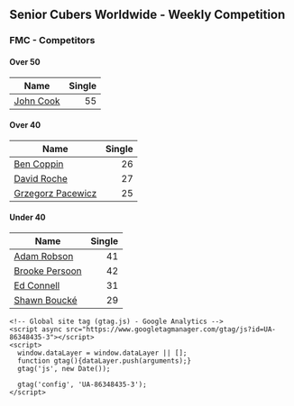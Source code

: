 ## Senior Cubers Worldwide - Weekly Competition
### FMC - Competitors

#### Over 50

| Name | Single |
| -- | --: |
| [John Cook](../persons/john_cook.md) | 55 |

#### Over 40

| Name | Single |
| -- | --: |
| [Ben Coppin](../persons/ben_coppin.md) | 26 |
| [David Roche](../persons/david_roche.md) | 27 |
| [Grzegorz Pacewicz](../persons/grzegorz_pacewicz.md) | 25 |

#### Under 40

| Name | Single |
| -- | --: |
| [Adam Robson](../persons/adam_robson.md) | 41 |
| [Brooke Persoon](../persons/brooke_persoon.md) | 42 |
| [Ed Connell](../persons/ed_connell.md) | 31 |
| [Shawn Boucké](../persons/shawn_boucke.md) | 29 |


    <!-- Global site tag (gtag.js) - Google Analytics -->
    <script async src="https://www.googletagmanager.com/gtag/js?id=UA-86348435-3"></script>
    <script>
      window.dataLayer = window.dataLayer || [];
      function gtag(){dataLayer.push(arguments);}
      gtag('js', new Date());

      gtag('config', 'UA-86348435-3');
    </script>
